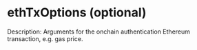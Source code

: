 # ethTxOptions (optional)

Description: Arguments for the onchain authentication Ethereum transaction, e.g. gas price.